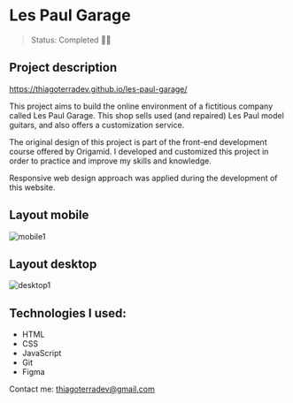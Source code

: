 # Les Paul Garage

> Status: Completed 🤘🏽

## Project description

https://thiagoterradev.github.io/les-paul-garage/

This project aims to build the online environment of a fictitious company called Les Paul Garage. This shop sells used (and repaired) Les Paul model guitars, and also offers a customization service.

The original design of this project is part of the front-end development course offered by Origamid. I developed and customized this project in order to practice and improve my skills and knowledge. 

Responsive web design approach was applied during the development of this website.

## Layout mobile

![mobile1](https://user-images.githubusercontent.com/125769752/227307902-b8cd4a67-c744-4a46-8d46-28480bd94098.png)

## Layout desktop

![desktop1](https://user-images.githubusercontent.com/125769752/227311869-e630b64a-23ef-41fa-8bbf-1ebb6c75dcd1.png)

## Technologies I used:

* HTML
* CSS
* JavaScript
* Git
* Figma

Contact me: thiagoterradev@gmail.com
